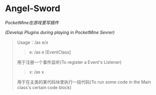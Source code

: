# Angel-Sword
*PocketMine在游戏里写插件*
 
*(Develop Plugins during playing in PocketMine Sevrer)*
> Usage：/as e/x
>> e: /as e [EventClass]
>
> 用于注册一个事件监听(To register a Event's Listener)
>> x: /as x
>
> 用于在主类的某代码块里执行一段代码(To run some code in the Main class's certain code block)